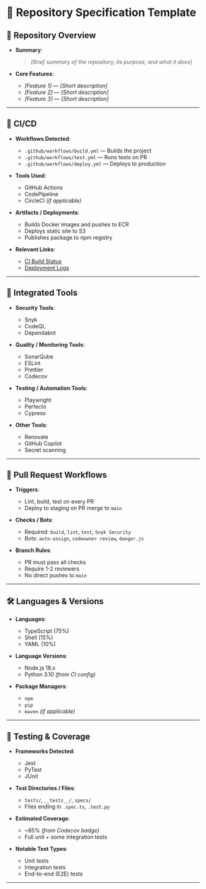 # 🧾 Repository Specification Template

## 📘 Repository Overview  
- **Summary**:  
  > _[Brief summary of the repository, its purpose, and what it does]_

- **Core Features**:  
  - _[Feature 1]_ — _[Short description]_  
  - _[Feature 2]_ — _[Short description]_  
  - _[Feature 3]_ — _[Short description]_

---

## 🚀 CI/CD  
- **Workflows Detected**:  
  - `.github/workflows/build.yml` — Builds the project  
  - `.github/workflows/test.yml` — Runs tests on PR  
  - `.github/workflows/deploy.yml` — Deploys to production

- **Tools Used**:  
  - GitHub Actions  
  - CodePipeline  
  - CircleCI _(if applicable)_

- **Artifacts / Deployments**:  
  - Builds Docker images and pushes to ECR  
  - Deploys static site to S3  
  - Publishes package to npm registry

- **Relevant Links**:  
  - [CI Build Status](https://github.com/org/repo/actions/workflows/build.yml)  
  - [Deployment Logs](https://example.com/deployments)

---

## 🧰 Integrated Tools  
- **Security Tools**:  
  - Snyk  
  - CodeQL  
  - Dependabot

- **Quality / Monitoring Tools**:  
  - SonarQube  
  - ESLint  
  - Prettier  
  - Codecov

- **Testing / Automation Tools**:  
  - Playwright  
  - Perfecto  
  - Cypress

- **Other Tools**:  
  - Renovate  
  - GitHub Copilot  
  - Secret scanning

---

## 🔀 Pull Request Workflows  
- **Triggers**:  
  - Lint, build, test on every PR  
  - Deploy to staging on PR merge to `main`

- **Checks / Bots**:  
  - Required: `build`, `lint`, `test`, `Snyk Security`  
  - Bots: `auto-assign`, `codeowner review`, `danger.js`

- **Branch Rules**:  
  - PR must pass all checks  
  - Require 1-2 reviewers  
  - No direct pushes to `main`

---

## 🛠️ Languages & Versions  
- **Languages**:  
  - TypeScript (75%)  
  - Shell (15%)  
  - YAML (10%)

- **Language Versions**:  
  - Node.js 18.x  
  - Python 3.10 _(from CI config)_

- **Package Managers**:  
  - `npm`  
  - `pip`  
  - `maven` _(if applicable)_

---

## 🧪 Testing & Coverage  
- **Frameworks Detected**:  
  - Jest  
  - PyTest  
  - JUnit

- **Test Directories / Files**:  
  - `tests/`, `__tests__/`, `specs/`  
  - Files ending in `.spec.ts`, `.test.py`

- **Estimated Coverage**:  
  - ~85% _(from Codecov badge)_  
  - Full unit + some integration tests

- **Notable Test Types**:  
  - Unit tests  
  - Integration tests  
  - End-to-end (E2E) tests

---